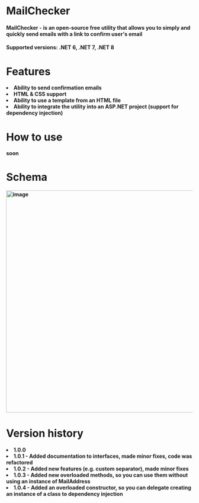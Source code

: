 <h1>MailChecker</h1>

<h4><strong>MailChecker<strong> - is an open-source free utility that allows you to simply and quickly send emails with a link to confirm user's email</h4>

<h4><strong>Supported versions:</strong> .NET 6, .NET 7, .NET 8</h4>


<h1>Features</h1>
<list>
  <li>Ability to send confirmation emails</li>
  <li>HTML & CSS support</li>
  <li>Ability to use a template from an HTML file</li>
  <li>Ability to integrate the utility into an ASP.NET project (support for dependency injection)</li>
</list>

<h1>How to use</h1>
soon

<h1>Schema</h1>

<img width="600" alt="image" src="https://github.com/ulkiorra4th/MailChecker/assets/93437745/a7beeceb-e876-4d4a-b64e-ed8a22bab0b5">

<h1>Version history</h1>

  <list>
    <li>1.0.0</li>
    <li>1.0.1 - Added documentation to interfaces, made minor fixes, code was refactored</li>
    <li>1.0.2 - Added new features (e.g. custom separator), made minor fixes</li>
    <li>1.0.3 - Added new overloaded methods, so you can use them without using an instance of MailAddress</li>
    <li>1.0.4 - Added an overloaded constructor, so you can delegate creating an instance of a class to dependency injection</li>
  </list>
